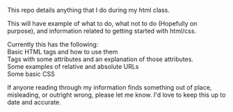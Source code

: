 This repo details anything that I do during my html class. 

This will have example of what to do, what not to do (Hopefully on purpose), and information related to getting started with html/css.

Currently this has the following:  
Basic HTML tags and how to use them  
Tags with some attributes and an explanation of those attributes.  
Some examples of relative and absolute URLs  
Some basic CSS

If anyone reading through my information finds something out of place, misleading, or outright wrong, please let me know. I'd love to keep this up to date and accurate.
